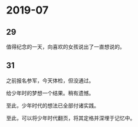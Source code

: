 # 2019-07

## 29

值得纪念的一天，向喜欢的女孩说出了一直想说的。

## 31

之前报名参军，今天体检，但没通过。

给少年时的梦想一个结果。稍有遗憾。

至此，少年时代的想法已全部付诸实践。

至此，可以将少年时代翻页，将其定格并深埋于记忆中。
